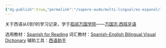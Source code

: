 ```yaml
---
{"dg-publish":true,"permalink":"/sapere-aude/multi-lingual/es-espanol/leccion-0/","dgPassFrontmatter":true}
---
```



关于西语从0到1的学习记录，学于[孤阅万国学院](https://www.lonelyreader.com/respublica-linguae/)——[万国志·西班牙语](https://lrl.lonelyreader.com/#/productDetail?productKeyId=P085)

选用教材：[Spanish for Reading](https://www.amazon.com/Spanish-Reading-Self-Instructional-Fabiola-Franco/dp/0764103334)
词汇教材：[Spanish-English Bilingual Visual Dictionary](https://www.amazon.com/Spanish-English-Bilingual-Dictionary-Dictionaries/dp/1465459316)
辅助工具：[西语助手](https://www.eudic.net/v4/es/app/eshelper)
